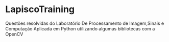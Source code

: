 # LapiscoTraining
Questões resolvidas do Laboratório De Processamento de Imagem,Sinais e Computação Aplicada em Python utilizando algumas bibliotecas com a OpenCV
